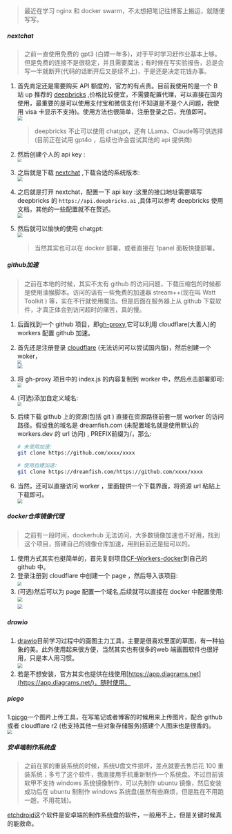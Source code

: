> 最近在学习 nginx 和 docker swarm，不太想把笔记往博客上搬运，就随便写写。



##### nextchat

> 之前一直使用免费的 gpt3 (白嫖一年多)，对于平时学习赶作业基本上够。但是免费的连接不是很稳定，并且需要魔法；有时候在写实验报告，总是会写一半就断开(代码的话断开后又是续不上)，于是还是决定花钱办事。

1. 首先肯定还是需要购买 API 额度的，官方的有点贵。目前我使用的是一个 B 站 up 推荐的 [deepbricks](https://deepbricks.ai/) ,价格比较便宜，不需要配置代理，可以直接在国内使用，最重要的是可以使用支付宝和微信支付(不知道是不是个人问题，我使用 visa 卡显示不支持)。使用方法也很简单，注册登录之后，充值即可。<br><img src="https://raw.githubusercontent.com/dreamfishyx/pictures/main/pic/202411072204614.png" style="zoom:67%;" />

   > deepbricks 不止可以使用 chatgpt，还有 LLama、Claude等可供选择(目前正在试用 gpt4o ，后续也许会尝试其他的 api 提供商)

2. 然后创建个人的 api key :<br><img src="https://raw.githubusercontent.com/dreamfishyx/pictures/main/pic/202411072234310.png" style="zoom:55%;" />

3. 之后就是下载 [nextchat](https://github.com/ChatGPTNextWeb/ChatGPT-Next-Web) ,下载合适的系统版本:<br><img src="https://raw.githubusercontent.com/dreamfishyx/pictures/main/pic/202411072234426.png" style="zoom:67%;" />

4. 之后就是打开 nextchat，配置一下 api key :这里的接口地址需要填写 deepbricks 的 `https://api.deepbricks.ai` ,具体可以参考 deepbricks 使用文档，其他的一些配置就不在赘述。<br><img src="https://raw.githubusercontent.com/dreamfishyx/pictures/main/pic/202411072233903.png" style="zoom:67%;" />

5. 然后就可以愉快的使用 chatgpt:<br><img src="https://raw.githubusercontent.com/dreamfishyx/pictures/main/pic/202411072217652.png" style="zoom:67%;" />

   > 当然其实也可以在 docker 部署，或者直接在 1panel 面板快捷部署。







##### github加速

> 之前在本地的时候，其实不太有 github 的访问问题，下载压缩包的时候都是使用油猴脚本。访问的话有一些免费的加速器 stream++(现在叫 Watt Toolkit ) 等，实在不行就使用魔法。但是后面在服务器上从 github 下载软件，才真正体会到访问超时的痛苦，真的慢。

1. 后面找到一个 github 项目，即[gh-proxy](https://github.com/hunshcn/gh-proxy),它可以利用 cloudflare(大善人)的 workers 配置 github 加速。

2. 首先还是注册登录 [cloudflare](https://dash.cloudflare.com/) (无法访问可以尝试国内版)，然后创建一个 woker，<br><img src="https://raw.githubusercontent.com/dreamfishyx/pictures/main/pic/202411072243353.png" style="zoom:55%;" /><br><img src="https://raw.githubusercontent.com/dreamfishyx/pictures/main/pic/202411072255844.png" style="zoom:67%;" />

3. 将 gh-proxy 项目中的 index.js 的内容复制到 worker 中，然后点击部署即可:<br><img src="https://raw.githubusercontent.com/dreamfishyx/pictures/main/pic/202411072239016.png" style="zoom:60%;" />

4. (可选)添加自定义域名:<br><img src="https://raw.githubusercontent.com/dreamfishyx/pictures/main/pic/202411072251824.png" style="zoom:55%;" />

5. 后续下载 github 上的资源(包括 git ) 直接在资源路径前套一层 worker 的访问路径。假设我的域名是 dreamfish.com (未配置域名就是使用默认的 workers.dev 的 url 访问) , PREFIX前缀为/，那么:

   ```bash
   # 未使用加速:
   git clone https://github.com/xxxx/xxxx
   
   # 使用自建加速:
   git clone https://dreamfish.com/https://github.com/xxxx/xxxx
   ```

6. 当然，还可以直接访问 worker ，里面提供一个下载界面，将资源 url 粘贴上下载即可。<br><img src="https://raw.githubusercontent.com/dreamfishyx/pictures/main/pic/202411072253940.png" style="zoom:67%;" />





##### docker仓库镜像代理

> 之前有一段时间，dockerhub 无法访问，大多数镜像加速也不好用，找到这个项目，搭建自己的镜像仓库加速，用到目前还是挺可以的。

1. 使用方式其实也挺简单的，首先复刻项目[CF-Workers-docker](https://github.com/cmliu/CF-Workers-docker.io?tab=readme-ov-file)到自己的 github 中。
1. 登录注册到 cloudflare 中创建一个 page ，然后导入该项目:<br><img src="https://raw.githubusercontent.com/dreamfishyx/pictures/main/pic/202411081424559.png" style="zoom:55%;" />
1. (可选)然后可以为 page 配置一个域名,后续就可以直接在 docker 中配置使用:<br><img src="https://raw.githubusercontent.com/dreamfishyx/pictures/main/pic/202411081501389.png" style="zoom:67%;" /><br><img src="https://raw.githubusercontent.com/dreamfishyx/pictures/main/pic/202411081450201.png" style="zoom:67%;" />





##### drawio

1. [drawio](https://github.com/jgraph/drawio?tab=readme-ov-file)目前学习过程中的画图主力工具，主要是很喜欢里面的草图，有一种抽象的美。此外使用起来很方便，当然其实也有很多的web 端画图软件也很好用，只是本人用习惯。<br><img src="https://raw.githubusercontent.com/dreamfishyx/pictures/main/pic/202411081434049.png" style="zoom:67%;" />
2. 若是不想安装，官方其实也提供在线使用[https://app.diagrams.net](https://app.diagrams.net/)，随时使用。





##### picgo

1.[picgo](https://github.com/Molunerfinn/PicGo)一个图片上传工具，在写笔记或者博客的时候用来上传图片，配合 github 或者 cloudflare r2 (也支持其他一些对象存储服务)搭建个人图床也是很香的。<br><img src="https://raw.githubusercontent.com/dreamfishyx/pictures/main/pic/202411081456507.png" style="zoom:67%;" />





##### 安卓端制作系统盘

> 之前在家的重装系统的时候，系统U盘文件损坏，差点就要去售后花 100 重装系统；多亏了这个软件，我直接用手机重新制作一个系统盘。不过目前该软甲不支持 windows 系统镜像制作，可以先制作 ubuntu 镜像，然后安装成功后在 ubuntu 制制作 windows 系统盘(虽然有些麻烦，但是胜在不用跑一趟，不用花钱)。

[etchdroid](https://github.com/etchdroid/etchdroid)这个软件是安卓端的制作系统盘的软件，一般用不上，但是关键时候真的能救命。



